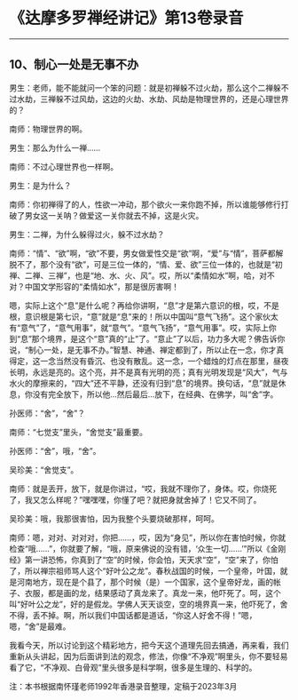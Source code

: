 # 《达摩多罗禅经讲记》第13卷录音

------

## 10、制心一处是无事不办

男生：老师，能不能就问一个笨的问题：就是初禅躲不过火劫，那么这个二禅躲不过水劫，三禅躲不过风劫，这边的火劫、水劫、风劫是物理世界的，还是心理世界的？

南师：物理世界的啊。

男生：那么为什么一禅……

南师：不过心理世界也一样啊。

男生：是为什么？

南师：你初禅得了的人，性欲一冲动，那个欲火一来你跑不掉，所以谁能够修行打破了男女这一关呐？做爱这一关你就去不掉，这是火灾。

男生：二禅，为什么躲得过火，躲不过水劫？

南师：“情”、“欲”啊，“欲”不要，男女做爱性交是“欲”啊，“爱”与“情”，菩萨都解脱不了，那个没有“欲”，可是三位一体的，“情、爱、欲”三位一体的，也就是“初禅、二禅、三禅”，也是“地、水、火、风”。哎，所以“柔情如水”啊，哈，对不对？中国文学形容的“柔情如水”，那是很厉害啊！

嗯，实际上这个“息”是什么呢？再给你讲啊，“息”才是第六意识的根，哎，不是根，意识根是第七识，“意”就是“息”来的！所以中国叫“意气飞扬”。这个家伙太有“意气”了，“意气用事”，就“意气”。“意气飞扬”，“意气用事”。哎，实际上你到“息”那个境界，是这个“意”真的“止”了。“意止”了以后，功力多大呢？佛告诉你说，“制心一处，是无事不办。”智慧、神通、禅定都到了，所以止在一念，你才真得定，这一念当然没有昏沉、也没有散乱。这一念，一个蜡烛的灯点在那里，昼夜长明，永远是亮的。这个亮，并不是真有光明的亮；真有光明发现是“风大”，气与水火的摩擦来的，“四大”还不平静，还没有归到“息”的境界。换句话，“息”就是休息，你没有完全放下，所以他…然后最后…放下，在经典、在佛学，叫“舍”字。

孙医师：“舍”，“舍”？

南师：“七觉支”里头，“舍觉支”最重要。

孙医师：“舍”，哦，“舍”。

吴珍美：“舍觉支”。

南师：就是丢开，放下，就是你讲过，“哎，我就不理你了，身体。哎，你烧死了，我又怎么样呢？”嘿嘿嘿，你懂了吧？就把身就舍掉了！它又不同了。

吴珍美：哦，我那很害怕，因为我整个头要烧破那样，呵呵。

南师：嗯，对对、对对对，你把……，哎，因为“身见”，所以你在害怕时候，你就检查“哦……”，你就要了解，“哦，原来佛说的没有错，‘众生一切……’”所以《金刚经》第一讲恐怖，你真到了“空”的时候，你会怕，天天求“空”，“空”来了，你怕了，所以禅宗祖师骂人这个“好叶公之龙”。春秋战国的时候，一个皇帝，叶国，就是河南地方，现在是个县了，那个时候（是）一个国家，这个皇帝好龙，画的帐子、衣服，都是画的龙，结果感动了真龙来了。真龙一来，他吓死了。呵，这个叫“好叶公之龙”，好的是假龙。学佛人天天谈空，空的境界真一来，他吓死了，舍不得，丢不掉。啊，所以我们中国话都是道话，“你这人好舍不得！”嗯，嗯，“舍”是最难。

我看今天，所以讨论到这个精彩地方，把今天这个道理先回去搞通，再来看，我们重新从头讲起，因为后面讲到法的观念，修法，你像“不净观”啊里头，你不要轻易看了它，“不净观、白骨观”里头很多是科学啊，很多是生理的、科学的。

注：本书根据南怀瑾老师1992年香港录音整理，定稿于2023年3月

